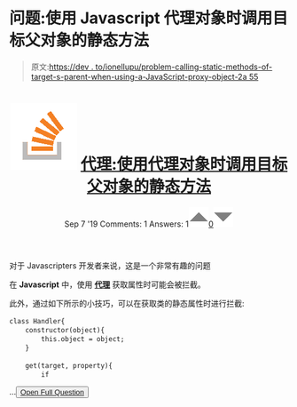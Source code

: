 # 问题:使用 Javascript 代理对象时调用目标父对象的静态方法

> 原文:[https://dev . to/ionellupu/problem-calling-static-methods-of-target-s-parent-when-using-a-JavaScript-proxy-object-2a 55](https://dev.to/ionellupu/problem-calling-static-methods-of-target-s-parent-when-using-a-javascript-proxy-object-2a55)

<header>

# ![](img/540c2ba90e5a347bd57c676bb96dfee0.png) [代理:使用代理对象时调用目标父对象的静态方法](https://stackoverflow.com/questions/57831932/proxies-calling-static-methods-of-targets-parent-when-using-a-proxy-object)

Sep 7 '19 Comments: 1 Answers: 1[![](img/83f13d376e6608cc602ae93b1cdbae4e.png)0![](img/fd423aaf5fec73c645f97544689ea934.png)](https://stackoverflow.com/questions/57831932/proxies-calling-static-methods-of-targets-parent-when-using-a-proxy-object) </header>

对于 Javascripters 开发者来说，这是一个非常有趣的问题

在 **Javascript** 中，使用 **[代理](https://developer.mozilla.org/en-US/docs/Web/JavaScript/Reference/Global_Objects/Proxy)** 获取属性时可能会被拦截。

此外，通过如下所示的小技巧，可以在获取类的静态属性时进行拦截:

```
class Handler{
    constructor(object){
        this.object = object;
    }

    get(target, property){
        if
```

…<button class="ltag__stackexchange--btn" type="button">[Open Full Question](https://stackoverflow.com/questions/57831932/proxies-calling-static-methods-of-targets-parent-when-using-a-proxy-object)</button>